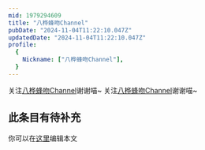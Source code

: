 ```yaml
---
mid: 1979294609
title: "八桦蜂吻Channel"
pubDate: "2024-11-04T11:22:10.047Z"
updatedDate: "2024-11-04T11:22:10.047Z"
profile:
  {
    Nickname: ["八桦蜂吻Channel"],
  }
---
```


关注[八桦蜂吻Channel](https://space.bilibili.com/1979294609)谢谢喵~ 关注[八桦蜂吻Channel](https://space.bilibili.com/1979294609)谢谢喵~

## 此条目有待补充
你可以在[这里](https://github.com/Yuhanawa/VTuber.ICU/edit/master/src/content/v/八桦蜂吻Channel/index.md)编辑本文
